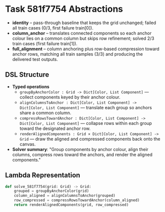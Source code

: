 # Task 581f7754 Abstractions

- **identity** – pass-through baseline that keeps the grid unchanged; failed all train cases (0/3, first failure train[0]).
- **column_anchor** – translates connected components so each anchor colour lies on a common column but skips row refinement; solved 2/3 train cases (first failure train[1]).
- **full_alignment** – column anchoring plus row-based compression toward anchor rows, matching all train samples (3/3) and producing the delivered test outputs.

## DSL Structure
- **Typed operations**
  - `groupByAnchorColor : Grid -> Dict[Color, List Component]` — collect components keyed by their anchor colour.
  - `alignColumnsToAnchor : Dict[Color, List Component] -> Dict[Color, List Component]` — translate each group so anchors share a common column.
  - `compressRowsTowardAnchor : Dict[Color, List Component] -> Dict[Color, List Component]` — collapse rows within each group toward the designated anchor row.
  - `renderAlignedComponents : Grid × Dict[Color, List Component] -> Grid` — draw the aligned and compressed components back onto the canvas.
- **Solver summary**: "Group components by anchor colour, align their columns, compress rows toward the anchors, and render the aligned components."

## Lambda Representation

```python
def solve_581f7754(grid: Grid) -> Grid:
    grouped = groupByAnchorColor(grid)
    column_aligned = alignColumnsToAnchor(grouped)
    row_compressed = compressRowsTowardAnchor(column_aligned)
    return renderAlignedComponents(grid, row_compressed)
```
